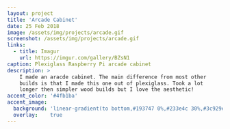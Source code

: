 ```yaml
---
layout: project
title: 'Arcade Cabinet'
date: 25 Feb 2018
image: /assets/img/projects/arcade.gif
screenshot: /assets/img/projects/arcade.gif
links:
  - title: Imagur
    url: https://imgur.com/gallery/BZsN1
caption: Plexiglass Raspberry Pi arcade cabinet
description: >
    I made an aracde cabinet. The main difference from most other
    builds is that I made this one out of plexiglass. Took a lot
    longer then simpler wood builds but I love the aesthetic!
accent_color: '#4fb1ba'
accent_image:
  background: 'linear-gradient(to bottom,#193747 0%,#233e4c 30%,#3c929e 50%,#d5d5d4 70%,#cdccc8 100%)'
  overlay:    true
---
```

